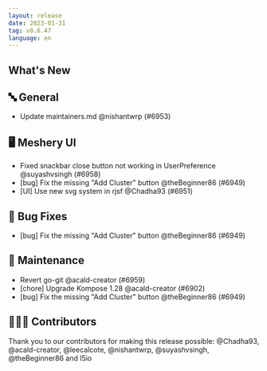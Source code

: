 ```yaml
---
layout: release
date: 2023-01-31
tag: v0.6.47
language: en
---
```


## What's New

## 🔤 General

- Update maintainers.md @nishantwrp (#6953)

## 🖥 Meshery UI

- Fixed snackbar close button not working in UserPreference @suyashvsingh (#6958)
- [bug] Fix the missing "Add Cluster" button @theBeginner86 (#6949)
- [UI] Use new svg system in rjsf @Chadha93 (#6951)

## 🐛 Bug Fixes

- [bug] Fix the missing "Add Cluster" button @theBeginner86 (#6949)

## 🧰 Maintenance

- Revert go-git @acald-creator (#6959)
- [chore] Upgrade Kompose 1.28 @acald-creator (#6902)
- [bug] Fix the missing "Add Cluster" button @theBeginner86 (#6949)

## 👨🏽‍💻 Contributors

Thank you to our contributors for making this release possible:
@Chadha93, @acald-creator, @leecalcote, @nishantwrp, @suyashvsingh, @theBeginner86 and l5io
